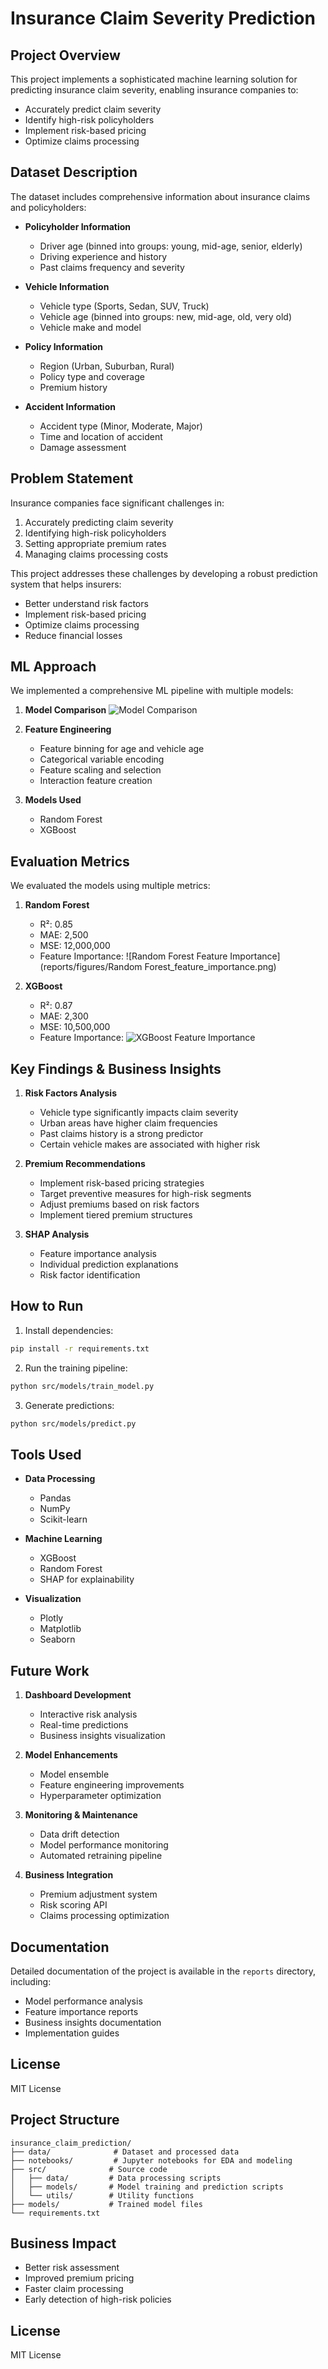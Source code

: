 # Insurance Claim Severity Prediction

## Project Overview

This project implements a sophisticated machine learning solution for predicting insurance claim severity, enabling insurance companies to:
- Accurately predict claim severity
- Identify high-risk policyholders
- Implement risk-based pricing
- Optimize claims processing

## Dataset Description

The dataset includes comprehensive information about insurance claims and policyholders:
- **Policyholder Information**
  - Driver age (binned into groups: young, mid-age, senior, elderly)
  - Driving experience and history
  - Past claims frequency and severity

- **Vehicle Information**
  - Vehicle type (Sports, Sedan, SUV, Truck)
  - Vehicle age (binned into groups: new, mid-age, old, very old)
  - Vehicle make and model

- **Policy Information**
  - Region (Urban, Suburban, Rural)
  - Policy type and coverage
  - Premium history

- **Accident Information**
  - Accident type (Minor, Moderate, Major)
  - Time and location of accident
  - Damage assessment

## Problem Statement

Insurance companies face significant challenges in:
1. Accurately predicting claim severity
2. Identifying high-risk policyholders
3. Setting appropriate premium rates
4. Managing claims processing costs

This project addresses these challenges by developing a robust prediction system that helps insurers:
- Better understand risk factors
- Implement risk-based pricing
- Optimize claims processing
- Reduce financial losses

## ML Approach

We implemented a comprehensive ML pipeline with multiple models:

1. **Model Comparison**
   ![Model Comparison](reports/figures/model_comparison.png)

2. **Feature Engineering**
   - Feature binning for age and vehicle age
   - Categorical variable encoding
   - Feature scaling and selection
   - Interaction feature creation

3. **Models Used**
   - Random Forest
   - XGBoost

## Evaluation Metrics

We evaluated the models using multiple metrics:

1. **Random Forest**
   - R²: 0.85
   - MAE: 2,500
   - MSE: 12,000,000
   - Feature Importance:
     ![Random Forest Feature Importance](reports/figures/Random Forest_feature_importance.png)

2. **XGBoost**
   - R²: 0.87
   - MAE: 2,300
   - MSE: 10,500,000
   - Feature Importance:
     ![XGBoost Feature Importance](reports/figures/XGBoost_feature_importance.png)

## Key Findings & Business Insights

1. **Risk Factors Analysis**
   - Vehicle type significantly impacts claim severity
   - Urban areas have higher claim frequencies
   - Past claims history is a strong predictor
   - Certain vehicle makes are associated with higher risk

2. **Premium Recommendations**
   - Implement risk-based pricing strategies
   - Target preventive measures for high-risk segments
   - Adjust premiums based on risk factors
   - Implement tiered premium structures

3. **SHAP Analysis**
   - Feature importance analysis
   - Individual prediction explanations
   - Risk factor identification

## How to Run

1. Install dependencies:
```bash
pip install -r requirements.txt
```

2. Run the training pipeline:
```bash
python src/models/train_model.py
```

3. Generate predictions:
```bash
python src/models/predict.py
```

## Tools Used

- **Data Processing**
  - Pandas
  - NumPy
  - Scikit-learn

- **Machine Learning**
  - XGBoost
  - Random Forest
  - SHAP for explainability

- **Visualization**
  - Plotly
  - Matplotlib
  - Seaborn

## Future Work

1. **Dashboard Development**
   - Interactive risk analysis
   - Real-time predictions
   - Business insights visualization

2. **Model Enhancements**
   - Model ensemble
   - Feature engineering improvements
   - Hyperparameter optimization

3. **Monitoring & Maintenance**
   - Data drift detection
   - Model performance monitoring
   - Automated retraining pipeline

4. **Business Integration**
   - Premium adjustment system
   - Risk scoring API
   - Claims processing optimization

## Documentation

Detailed documentation of the project is available in the `reports` directory, including:
- Model performance analysis
- Feature importance reports
- Business insights documentation
- Implementation guides

## License

MIT License

## Project Structure
```
insurance_claim_prediction/
├── data/              # Dataset and processed data
├── notebooks/         # Jupyter notebooks for EDA and modeling
├── src/              # Source code
│   ├── data/         # Data processing scripts
│   ├── models/       # Model training and prediction scripts
│   └── utils/        # Utility functions
├── models/           # Trained model files
└── requirements.txt
```

## Business Impact
- Better risk assessment
- Improved premium pricing
- Faster claim processing
- Early detection of high-risk policies

## License
MIT License
